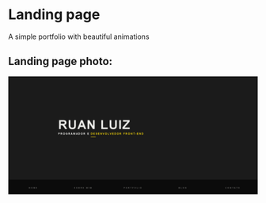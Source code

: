 # Landing page

A simple portfolio with beautiful animations

## Landing page photo:
![](https://raw.githubusercontent.com/rwdevv/landing-page/main/images/landing-page-photo.png)
